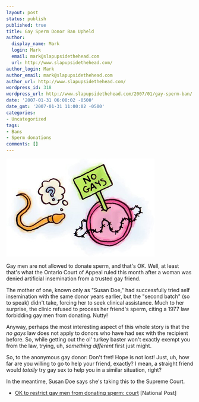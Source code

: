 ```yaml
---
layout: post
status: publish
published: true
title: Gay Sperm Donor Ban Upheld
author:
  display_name: Mark
  login: Mark
  email: mark@slapupsidethehead.com
  url: http://www.slapupsidethehead.com/
author_login: Mark
author_email: mark@slapupsidethehead.com
author_url: http://www.slapupsidethehead.com/
wordpress_id: 318
wordpress_url: http://www.slapupsidethehead.com/2007/01/gay-sperm-ban/
date: '2007-01-31 06:00:02 -0500'
date_gmt: '2007-01-31 11:00:02 -0500'
categories:
- Uncategorized
tags:
- Bans
- Sperm donations
comments: []
---
```

![Gay sperm ban](/wp-content/media/2007/01/gay-sperm-ban.jpg)

Gay men are not allowed to donate sperm, and that's OK. Well, at least that's what the Ontario Court of Appeal ruled this month after a woman was denied artificial insemination from a trusted gay friend.

The mother of one, known only as "Susan Doe," had successfully tried self insemination with the same donor years earlier, but the "second batch" (so to speak) didn't take, forcing her to seek clinical assistance. Much to her surprise, the clinic refused to process her friend's sperm, citing a 1977 law forbidding gay men from donating. Nutty!

Anyway, perhaps the most interesting aspect of this whole story is that the _no gays_ law does not apply to donors who have had sex with the recipient before. So, while getting out the ol' turkey baster won't exactly exempt you from the law, trying, uh, _something different_ first just might.

So, to the anonymous gay donor: Don't fret! Hope is not lost! Just, uh, how far are you willing to go to help your friend, exactly? I mean, a straight friend would _totally_ try gay sex to help you in a similar situation, right?

In the meantime, Susan Doe says she's taking this to the Supreme Court.

- [OK to restrict gay men from donating sperm: court](http://www.canada.com/nationalpost/story.html?id=b6632b16-67a3-459f-b9c8-b8dd651e8b1f&k=83535) [National Post]
